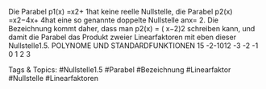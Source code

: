 Die Parabel p1(x) =x2+ 1hat keine reelle Nullstelle, die Parabel p2(x) =x2−4x+ 4hat eine so
genannte doppelte Nullstelle anx= 2. Die Bezeichnung kommt daher, dass man p2(x) = ( x−2)2
schreiben kann, und damit die Parabel das Produkt zweier Linearfaktoren mit eben dieser Nullstelle1.5. POLYNOME UND STANDARDFUNKTIONEN 15
-2-1012
-3 -2 -1 0 1 2 3

   Tags & Topics:
   #Nullstelle1.5
   #Parabel
   #Bezeichnung
   #Linearfaktor
   #Nullstelle
   #Linearfaktoren